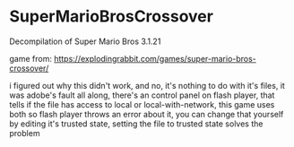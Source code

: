 # SuperMarioBrosCrossover
Decompilation of Super Mario Bros 3.1.21

game from: https://explodingrabbit.com/games/super-mario-bros-crossover/

i figured out why this didn't work, and no, it's nothing to do with it's files, it was adobe's fault all along, there's an control panel on flash player, that tells if the file has access to local or local-with-network, this game uses both so flash player throws an error about it, you can change that yourself by editing it's trusted state, setting the file to trusted state solves the problem
